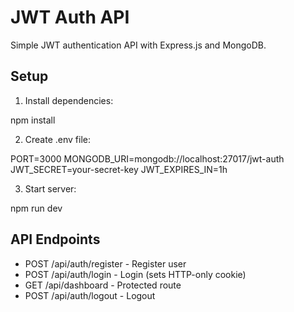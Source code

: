 # JWT Auth API

Simple JWT authentication API with Express.js and MongoDB.

## Setup

1. Install dependencies:

npm install

2. Create .env file:

PORT=3000
MONGODB_URI=mongodb://localhost:27017/jwt-auth
JWT_SECRET=your-secret-key
JWT_EXPIRES_IN=1h

3. Start server:

npm run dev

## API Endpoints

- POST /api/auth/register - Register user
- POST /api/auth/login - Login (sets HTTP-only cookie)
- GET /api/dashboard - Protected route
- POST /api/auth/logout - Logout
